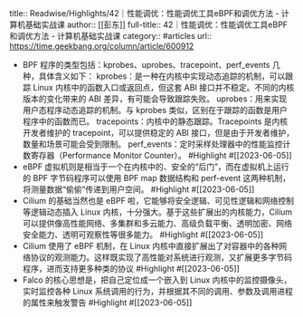 title:: Readwise/Highlights/42｜性能调优：性能调优工具eBPF和调优方法 - 计算机基础实战课
author:: [[彭东]]
full-title:: 42｜性能调优：性能调优工具eBPF和调优方法 - 计算机基础实战课
category:: #articles
url:: https://time.geekbang.org/column/article/600912

- BPF 程序的类型包括：kprobes、uprobes、tracepoint、perf_events 几种，具体含义如下：
  kprobes：是一种在内核中实现动态追踪的机制，可以跟踪 Linux 内核中的函数入口或返回点，但这套 ABI 接口并不稳定。不同的内核版本的变化带来的 ABI 差异，有可能会导致跟踪失败。
  uprobes：用来实现用户态程序动态追踪的机制。与 kprobes 类似，区别在于跟踪的函数是用户程序中的函数而已。
  tracepoints：内核中的静态跟踪。Tracepoints 是内核开发者维护的 tracepoint，可以提供稳定的 ABI 接口，但是由于开发者维护，数量和场景可能会受到限制。
  perf_events：定时采样处理器中的性能监控计数寄存器（Performance Monitor Counter）。 #Highlight #[[2023-06-05]]
- eBPF 虚拟机则是相当于一个在内核中的、安全的“后门”，而在虚拟机上运行的 BPF 字节码程序可以使用 BPF map 数据结构和 perf-event 这两种机制，将测量数据“偷偷”传递到用户空间。 #Highlight #[[2023-06-05]]
- Cilium 的基础当然也是 eBPF 啦，它能够将安全逻辑、可见性逻辑和网络控制等逻辑动态插入 Linux 内核，十分强大。基于这些扩展出的内核能力，Cilium 可以提供像高性能网络、多集群和多云能力、高级负载平衡、透明加密、网络安全能力、透明可观察性等很多能力。 #Highlight #[[2023-06-05]]
- Cilium 使用了 eBPF 机制，在 Linux 内核中直接扩展出了对容器中的各种网络协议的观测能力。这样既实现了高性能对系统进行观测，又扩展更多字节码程序，进而支持更多种类的协议 #Highlight #[[2023-06-05]]
- Falco 的核心思想是，把自己定位成一个嵌入到 Linux 内核中的监控摄像头，实时监控各种 Linux 系统调用的行为，并根据其不同的调用、参数及调用进程的属性来触发警告 #Highlight #[[2023-06-05]]